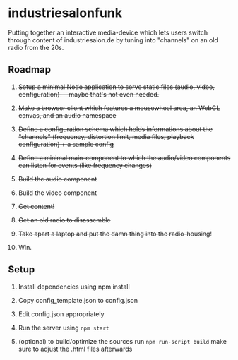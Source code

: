 industriesalonfunk
==================

Putting together an interactive media-device which lets users switch through content of industriesalon.de by tuning into "channels" on an old radio from the 20s.

## Roadmap

  1. ~~Setup a minimal Node application to serve static files (audio, video, configuration) -- maybe that's not even needed.~~

  2. ~~Make a browser client which features a mousewheel area, an WebGL canvas, and an audio namespace~~

  3. ~~Define a configuration schema which holds informations about the "channels" (frequency, distortion limit, media files, playback configuration) + a sample config~~

  4. ~~Define a minimal main-component to which the audio/video components can listen for events (like frequency changes)~~

  5. ~~Build the audio component~~

  6. ~~Build the video component~~

  7. ~~Get content!~~

  8. ~~Get an old radio to disassemble~~

  9. ~~Take apart a laptop and put the damn thing into the radio-housing!~~

  10. Win.
  
  
## Setup

1. Install dependencies using npm install

2. Copy config_template.json to config.json

3. Edit config.json appropriately

4. Run the server using `npm start`

5. (optional) to build/optimize the sources run `npm run-script build` make sure to adjust the .html files afterwards
  
